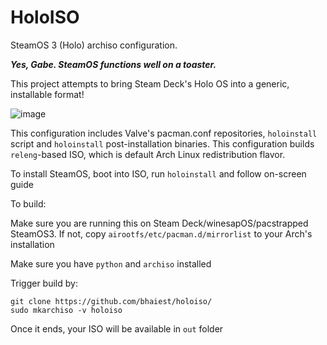 # HoloISO
SteamOS 3 (Holo) archiso configuration.

***Yes, Gabe. SteamOS functions well on a toaster.***

This project attempts to bring Steam Deck's Holo OS into a generic, installable format!

![image](https://user-images.githubusercontent.com/97450182/166166719-f5f6d692-7e15-4e77-8ad3-683b3a88d6c1.png)

This configuration includes Valve's pacman.conf repositories, `holoinstall` script and `holoinstall` post-installation binaries.
This configuration builds `releng`-based ISO, which is default Arch Linux redistribution flavor.

To install SteamOS, boot into ISO, run `holoinstall` and follow on-screen guide

To build:

Make sure you are running this on Steam Deck/winesapOS/pacstrapped SteamOS3. If not, copy `airootfs/etc/pacman.d/mirrorlist` to your Arch's installation

Make sure you have `python` and `archiso` installed

Trigger build by:
```
git clone https://github.com/bhaiest/holoiso/
sudo mkarchiso -v holoiso
```
Once it ends, your ISO will be available in `out` folder
